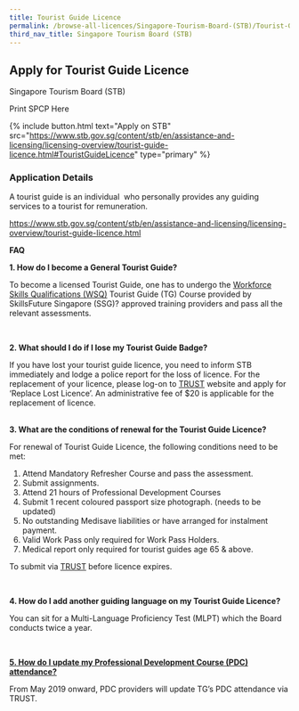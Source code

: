 ```yaml
---
title: Tourist Guide Licence
permalink: /browse-all-licences/Singapore-Tourism-Board-(STB)/Tourist-Guide-Licence
third_nav_title: Singapore Tourism Board (STB)
---
```


## Apply for Tourist Guide Licence

Singapore Tourism Board (STB)

Print SPCP Here


{% include button.html text="Apply on STB" src="https://www.stb.gov.sg/content/stb/en/assistance-and-licensing/licensing-overview/tourist-guide-licence.html#TouristGuideLicence" type="primary" %}

### Application Details

<p>A tourist guide is an individual &nbsp;who personally provides any guiding services to a tourist for remuneration.</p>
<p><a href="https://apc01.safelinks.protection.outlook.com/?url=https%3A%2F%2Fwww.stb.gov.sg%2Fcontent%2Fstb%2Fen%2Fassistance-and-licensing%2Flicensing-overview%2Ftourist-guide-licence.html&amp;data=02%7C01%7Clicences-techsupport%40crimsonlogic.com%7C6792e914fbac4d57bbef08d6d91e4718%7Cc5e1a618b91e426fb6f3429d06158541%7C0%7C0%7C636935121428469468&amp;sdata=oP107coDiNp4JtWYQViPyuQPbr1X5MKUFqZC9IHpKMs%3D&amp;reserved=0" target="_blank" rel="noopener">https://www.stb.gov.sg/content/stb/en/assistance-and-licensing/licensing-overview/tourist-guide-licence.html</a></p>
<p><strong>FAQ</strong></p>
<p><strong>1. How do I become a General Tourist Guide?</strong></p>
<p>To become a licensed Tourist Guide, one has to undergo the&nbsp;<a href="https://www.ssg-wsg.gov.sg/">Workforce Skills Qualifications (WSQ)</a>&nbsp;Tourist Guide (TG) Course provided by SkillsFuture Singapore (SSG)?&nbsp;approved training providers and pass all the relevant assessments.</p>
<p>&nbsp;</p>
<p><strong>2. What should I do if I lose my Tourist Guide Badge?</strong></p>
<p>If you have lost your tourist guide licence, you need to inform STB immediately and lodge a police report for the loss of licence. For the replacement of your licence, please log-on to&nbsp;<a href="https://trust.stb.gov.sg/">TRUST</a>&nbsp;website and apply for &lsquo;Replace Lost Licence&rsquo;. An administrative fee of $20 is applicable for the replacement of licence.</p>
<p><br /><strong>3. What are the conditions of renewal for the Tourist Guide Licence?</strong></p>
<p>For renewal of Tourist Guide Licence, the following conditions need to be met:</p>
<ol>
<li>Attend Mandatory Refresher Course and pass the assessment.</li>
<li>Submit assignments.</li>
<li>Attend 21 hours of Professional Development Courses</li>
<li>Submit 1 recent coloured passport size photograph. (needs to be updated)</li>
<li>No outstanding Medisave liabilities or have arranged for instalment payment.</li>
<li>Valid Work Pass only required for Work Pass Holders.</li>
<li>Medical report only required for tourist guides age 65 &amp; above.</li>
</ol>
<p>To submit via&nbsp;<a href="https://trust.stb.gov.sg/">TRUST</a>&nbsp;before licence expires.</p>
<p>&nbsp;</p>
<p><strong>4. How do I add another guiding language on my Tourist Guide Licence?</strong></p>
<p>You can sit for a Multi-Language Proficiency Test (MLPT) which the Board conducts twice a year.</p>
<p>&nbsp;</p>
<p><strong><u>5. How do I update my Professional Development Course (PDC) attendance?</u></strong></p>
<p>From May 2019 onward, PDC providers will update TG&rsquo;s PDC attendance via TRUST.</p>

